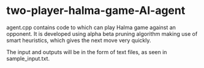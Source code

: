 # two-player-halma-game-AI-agent

agent.cpp contains code to which can play Halma game against an opponent. It is developed using alpha beta pruning algorithm making use of smart heuristics, which gives the next move very quickly.

The input and outputs will be in the form of text files, as seen in sample_input.txt. 
